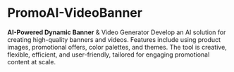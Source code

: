 # PromoAI-VideoBanner
<b>AI-Powered Dynamic Banner</b> &amp; Video Generator  Develop an AI solution for creating high-quality banners and videos. Features include using product images, promotional offers, color palettes, and themes. The tool is creative, flexible, efficient, and user-friendly, tailored for engaging promotional content at scale.
